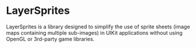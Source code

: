 LayerSprites
============

LayerSprites is a library designed to simplify the use of sprite sheets (image maps containing multiple sub-images) in UIKit applications without using OpenGL or 3rd-party game libraries.
